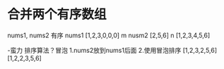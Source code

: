 # 合并两个有序数组

nums1, nums2 有序
nums1 [1,2,3,0,0,0]  m
nusm2 [2,5,6]        n
[1,2,3,4,5,6]

-蛮力
 排序算法？冒泡
 1.nums2放到nums1后面
 2.使用冒泡排序
 [1,2,3,2,5,6]
 [1,2,2,3,5,6]